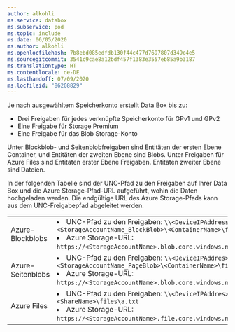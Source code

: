 ```yaml
---
author: alkohli
ms.service: databox
ms.subservice: pod
ms.topic: include
ms.date: 06/05/2020
ms.author: alkohli
ms.openlocfilehash: 7b8ebd085edfdb130f44c477d7697807d349e4e5
ms.sourcegitcommit: 3541c9cae8a12bdf457f1383e3557eb85a9b3187
ms.translationtype: HT
ms.contentlocale: de-DE
ms.lasthandoff: 07/09/2020
ms.locfileid: "86208829"
---
```

Je nach ausgewähltem Speicherkonto erstellt Data Box bis zu:

* Drei Freigaben für jedes verknüpfte Speicherkonto für GPv1 und GPv2
* Eine Freigabe für Storage Premium
* Eine Freigabe für das Blob Storage-Konto

Unter Blockblob- und Seitenblobfreigaben sind Entitäten der ersten Ebene Container, und Entitäten der zweiten Ebene sind Blobs. Unter Freigaben für Azure Files sind Entitäten erster Ebene Freigaben. Entitäten zweiter Ebene sind Dateien.

In der folgenden Tabelle sind der UNC-Pfad zu den Freigaben auf Ihrer Data Box und die Azure Storage-Pfad-URL aufgeführt, wohin die Daten hochgeladen werden. Die endgültige URL des Azure Storage-Pfads kann aus dem UNC-Freigabepfad abgeleitet werden.
 
|                   |                                                            |
|-------------------|--------------------------------------------------------------------------------|
| Azure-Blockblobs | <li>UNC-Pfad zu den Freigaben: `\\<DeviceIPAddress>\<StorageAccountName_BlockBlob>\<ContainerName>\files\a.txt`</li><li>Azure Storage-URL: `https://<StorageAccountName>.blob.core.windows.net/<ContainerName>/files/a.txt`</li> |  
| Azure-Seitenblobs  | <li>UNC-Pfad zu den Freigaben: `\\<DeviceIPAddres>\<StorageAccountName_PageBlob>\<ContainerName>\files\a.txt`</li><li>Azure Storage-URL: `https://<StorageAccountName>.blob.core.windows.net/<ContainerName>/files/a.txt`</li>   |  
| Azure Files       |<li>UNC-Pfad zu den Freigaben: `\\<DeviceIPAddres>\<StorageAccountName_AzFile>\<ShareName>\files\a.txt`</li><li>Azure Storage-URL: `https://<StorageAccountName>.file.core.windows.net/<ShareName>/files/a.txt`</li>        |      

